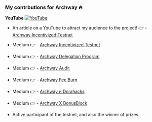 ### My contrbutions for Archway :fire:


**YouTube** <a href="https://youtu.be/mQVk5axPoD0">![YouTube](https://img.shields.io/youtube/channel/views/UCEAO6OZPcjETC5oq9AEj-nA?style=social) </a>

* An article on a YouTube to attract my audience to the project! :point_right: - [Archway Incentivized Testnet ](https://www.youtube.com/watch?v=mQVk5axPoD0)

*  Medium :point_right: - [Archway Incentivized Testnet ](https://www.youtube.com/watch?v=mQVk5axPoD0)
*  Medium :point_right: - [Archway Delegation Program ](https://link.medium.com/O2uSXI0sXEb)
*  Medium :point_right: - [Archway Audit ](https://link.medium.com/JfBgWe6sXEb)
*  Medium :point_right: - [Archway Fee Burn ](https://link.medium.com/WIPBPYatXEb)
*  Medium :point_right: - [Archway и Dorahacks  ](https://link.medium.com/AwYqb2etXEb)
*  Medium :point_right: - [Archway X BonusBlock  ](https://link.medium.com/35NE2zhtXEb)

* Active participant of the testnet, and also the winner of prizes.

